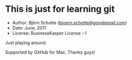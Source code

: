 This is just for learning git
=============================

* Author: Björn Schotte (<bjoern.schotte@googlemail.com>)
* Date: June, 2011
* License: BusinessKasper License :-)

Just playing around.

Supported by GitHub for Mac. Thanks guys!